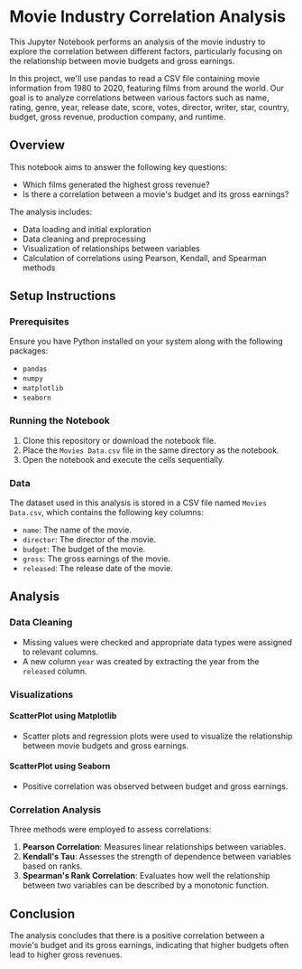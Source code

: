 # Movie Industry Correlation Analysis

This Jupyter Notebook performs an analysis of the movie industry to explore the correlation between different factors, particularly focusing on the relationship between movie budgets and gross earnings.

In this project, we'll use pandas to read a CSV file containing movie information from 1980 to 2020, featuring films from around the world. Our goal is to analyze correlations between various factors such as name, rating, genre, year, release date, score, votes, director, writer, star, country, budget, gross revenue, production company, and runtime.


## Overview

This notebook aims to answer the following key questions:
- Which films generated the highest gross revenue?
- Is there a correlation between a movie's budget and its gross earnings?

The analysis includes:
- Data loading and initial exploration
- Data cleaning and preprocessing
- Visualization of relationships between variables
- Calculation of correlations using Pearson, Kendall, and Spearman methods

## Setup Instructions

### Prerequisites

Ensure you have Python installed on your system along with the following packages:
- `pandas`
- `numpy`
- `matplotlib`
- `seaborn`

### Running the Notebook

1. Clone this repository or download the notebook file.
2. Place the `Movies Data.csv` file in the same directory as the notebook.
3. Open the notebook and execute the cells sequentially.

### Data

The dataset used in this analysis is stored in a CSV file named `Movies Data.csv`, which contains the following key columns:
- `name`: The name of the movie.
- `director`: The director of the movie.
- `budget`: The budget of the movie.
- `gross`: The gross earnings of the movie.
- `released`: The release date of the movie.

## Analysis

### Data Cleaning

- Missing values were checked and appropriate data types were assigned to relevant columns.
- A new column `year` was created by extracting the year from the `released` column.

### Visualizations

#### ScatterPlot using Matplotlib

- Scatter plots and regression plots were used to visualize the relationship between movie budgets and gross earnings.

#### ScatterPlot using Seaborn

- Positive correlation was observed between budget and gross earnings.


### Correlation Analysis

Three methods were employed to assess correlations:
1. **Pearson Correlation**: Measures linear relationships between variables.
2. **Kendall's Tau**: Assesses the strength of dependence between variables based on ranks.
3. **Spearman's Rank Correlation**: Evaluates how well the relationship between two variables can be described by a monotonic function.

## Conclusion

The analysis concludes that there is a positive correlation between a movie's budget and its gross earnings, indicating that higher budgets often lead to higher gross revenues.
